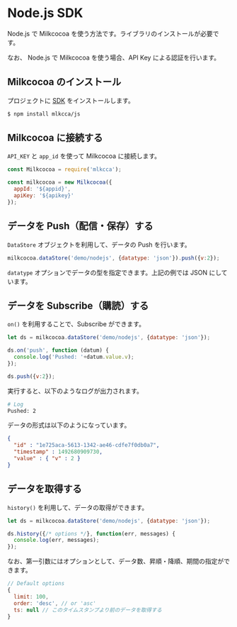 # Node.js SDK

Node.js で Milkcocoa を使う方法です。ライブラリのインストールが必要です。

なお、 Node.js で Milkcocoa を使う場合、API Key による認証を行います。

## Milkcocoa のインストール

プロジェクトに [SDK](https://github.com/mlkcca/js) をインストールします。

```bash
$ npm install mlkcca/js
```

## Milkcocoa に接続する

`API_KEY` と `app_id` を使って Milkcocoa に接続します。

```js
const Milkcocoa = require('mlkcca');

const milkcocoa = new Milkcocoa({
  appId: '${appid}',
  apiKey: '${apikey}'
});
```

## データを Push（配信・保存）する

`DataStore` オブジェクトを利用して、データの Push を行います。

```js
milkcocoa.dataStore('demo/nodejs', {datatype: 'json'}).push({v:2});
```

`datatype` オプションでデータの型を指定できます。上記の例では JSON にしています。

## データを Subscribe（購読）する

`on()` を利用することで、Subscribe ができます。

```js
let ds = milkcocoa.dataStore('demo/nodejs', {datatype: 'json'});

ds.on('push', function (datum) {
  console.log('Pushed: '+datum.value.v);
});

ds.push({v:2});
```

実行すると、以下のようなログが出力されます。

```bash
# Log
Pushed: 2
```

データの形式は以下のようになっています。

```json
{
  "id" : "1e725aca-5613-1342-ae46-cdfe7f0db0a7",
  "timestamp" : 1492680909730,
  "value" : { "v" : 2 }
}
```

## データを取得する

`history()` を利用して、データの取得ができます。

```js
let ds = milkcocoa.dataStore('demo/nodejs', {datatype: 'json'});

ds.history({/* options */}, function(err, messages) {
  console.log(err, messages);
});
```

なお、第一引数にはオプションとして、データ数、昇順・降順、期間の指定ができます。

```js
// Default options
{
  limit: 100,
  order: 'desc', // or 'asc'
  ts: null // このタイムスタンプより前のデータを取得する
}
```
